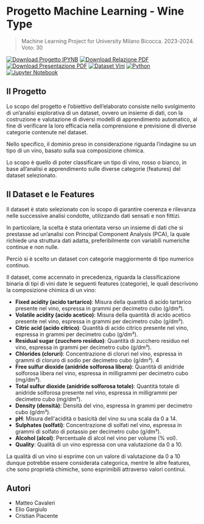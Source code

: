 # Progetto Machine Learning - Wine Type

> Machine Learning Project for University Milano Bicocca. 2023-2024. Voto: 30

[![Download Progetto IPYNB](https://img.shields.io/badge/Download%20Progetto-IPYNB-red.svg?style=for-the-badge)](https://github.com/Zeptogram/ml-wine-project/releases/download/mlrelease/Progetto.ipynb)
[![Download Relazione PDF](https://img.shields.io/badge/Download%20Relazione-PDF-lime.svg?style=for-the-badge)](https://github.com/Zeptogram/ml-wine-project/releases/download/mlrelease/Relazione.pdf)
[![Download Presentazione PDF](https://img.shields.io/badge/Download%20Presentazione-PDF-orange.svg?style=for-the-badge)](https://github.com/Zeptogram/ml-wine-project/releases/download/mlrelease/Slide.pdf)
[![Dataset Vini](https://img.shields.io/badge/Dataset-035a7d?style=for-the-badge&logo=kaggle&logoColor=white)](https://www.kaggle.com/datasets/rajyellow46/wine-quality)
[![Python](https://img.shields.io/badge/python-3670A0?style=for-the-badge&logo=python&logoColor=ffdd54)](https://www.python.org/)
[![Jupyter Notebook](https://img.shields.io/badge/jupyter-%23FA0F00.svg?style=for-the-badge&logo=jupyter&logoColor=white)](https://jupyter.org/)

## Il Progetto

Lo scopo del progetto e l’obiettivo dell’elaborato consiste nello svolgimento di
un’analisi esplorativa di un dataset, ovvero un insieme di dati, con la costruzione e
valutazione di diversi modelli di apprendimento automatico, al fine di verificare la
loro efficacia nella comprensione e previsione di diverse categorie contenute nel
dataset.

Nello specifico, il dominio preso in considerazione riguarda l’indagine su un tipo di un
vino, basato sulla sua composizione chimica.

Lo scopo è quello di poter classificare un tipo di vino, rosso o bianco, in base
all’analisi e apprendimento sulle diverse categorie (features) del dataset selezionato.

## Il Dataset e le Features

Il dataset è stato selezionato con lo scopo di garantire coerenza e rilevanza nelle
successive analisi condotte, utilizzando dati sensati e non fittizi.

In particolare, la scelta è stata orientata verso un insieme di dati che si prestasse ad
un’analisi con Principal Component Analysis (PCA), la quale richiede una struttura
dati adatta, preferibilmente con variabili numeriche continue e non nulle.

Perciò si è scelto un dataset con categorie maggiormente di tipo numerico continuo.

Il dataset, come accennato in precedenza, riguarda la classificazione binaria di tipi di
vini date le seguenti features (categorie), le quali descrivono la composizione chimica
di un vino:
- __Fixed acidity (acido tartarico)__: Misura della quantità di acido tartarico presente
nel vino, espressa in grammi per decimetro cubo (g/dm³).
- __Volatile acidity (acido acetico)__: Misura della quantità di acido acetico presente
nel vino, espressa in grammi per decimetro cubo (g/dm³).
- __Citric acid (acido citrico)__: Quantità di acido citrico presente nel vino, espressa
in grammi per decimetro cubo (g/dm³).
- __Residual sugar (zucchero residuo)__: Quantità di zucchero residuo nel vino,
espressa in grammi per decimetro cubo (g/dm³).
- __Chlorides (cloruri)__: Concentrazione di cloruri nel vino, espressa in grammi di
cloruro di sodio per decimetro cubo (g/dm³).
4
- __Free sulfur dioxide (anidride solforosa libera)__: Quantità di anidride solforosa
libera nel vino, espressa in milligrammi per decimetro cubo (mg/dm³).
- __Total sulfur dioxide (anidride solforosa totale)__: Quantità totale di anidride
solforosa presente nel vino, espressa in milligrammi per decimetro cubo
(mg/dm³).
- __Density (densità)__: Densità del vino, espressa in grammi per decimetro cubo
(g/dm³).
- __pH__: Misura dell'acidità o basicità del vino su una scala da 0 a 14.
- __Sulphates (solfati)__: Concentrazione di solfati nel vino, espressa in grammi di
solfato di potassio per decimetro cubo (g/dm³).
- __Alcohol (alcol)__: Percentuale di alcol nel vino per volume (% vol).
- __Quality__: Qualità di un vino espressa con una valutazione da 0 a 10.

La qualità di un vino si esprime con un valore di valutazione da 0 a 10 dunque
potrebbe essere considerata categorica, mentre le altre features, che sono proprietà
chimiche, sono esprimibili attraverso valori continui.


## Autori

- Matteo Cavaleri
- Elio Gargiulo
- Cristian Piacente



